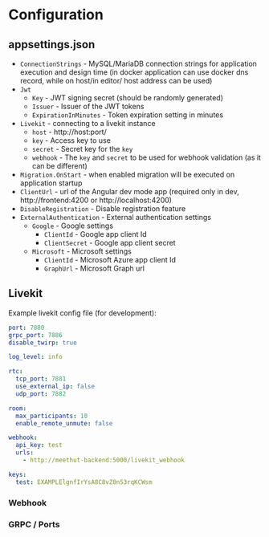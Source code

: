 # Configuration

## appsettings.json

- `ConnectionStrings` - MySQL/MariaDB connection strings for application execution and design time (in docker application can use docker dns record, while on host/in editor/ host address can be used)
- `Jwt`
  - `Key` - JWT signing secret (should be randomly generated)
  - `Issuer` - Issuer of the JWT tokens
  - `ExpirationInMinutes` - Token expiration setting in minutes
- `Livekit` - connecting to a livekit instance
  - `host` - http://host:port/
  - `key` - Access key to use
  - `secret` - Secret key for the `key`
  - `webhook` - The `key` and `secret` to be used for webhook validation (as it can be different)
- `Migration.OnStart` - when enabled migration will be executed on application startup
- `ClientUrl` - url of the Angular dev mode app (required only in dev, http://frontend:4200 or http://localhost:4200)
- `DisableRegistration` - Disable registration feature
- `ExternalAuthentication` - External authentication settings
  - `Google` - Google settings
    - `ClientId` - Google app client Id
    - `ClientSecret` - Google app client secret
  - `Microsoft` - Microsoft settings
    - `ClientId` - Microsoft Azure app client Id
    - `GraphUrl` - Microsoft Graph url

## Livekit

Example livekit config file (for development):

```yaml
port: 7880
grpc_port: 7886
disable_twirp: true

log_level: info

rtc:
  tcp_port: 7881
  use_external_ip: false
  udp_port: 7882

room:
  max_participants: 10
  enable_remote_unmute: false

webhook:
  api_key: test
  urls:
    - http://meethut-backend:5000/livekit_webhook

keys:
  test: EXAMPLElgnfIrYsA8C8vZ0n53rqKCWsm
```

### Webhook

### GRPC / Ports
